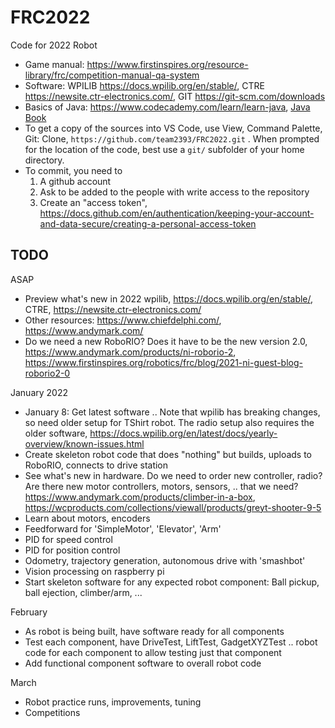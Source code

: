 FRC2022
=======

Code for 2022 Robot

 * Game manual: https://www.firstinspires.org/resource-library/frc/competition-manual-qa-system
 * Software: WPILIB https://docs.wpilib.org/en/stable/, CTRE https://newsite.ctr-electronics.com/, GIT https://git-scm.com/downloads
 * Basics of Java: https://www.codecademy.com/learn/learn-java, [Java Book](https://www.amazon.com/dp/0596009208)
 * To get a copy of the sources into VS Code, use View, Command Palette, Git: Clone, `https://github.com/team2393/FRC2022.git` .
   When prompted for the location of the code, best use a `git/` subfolder of your home directory.
 * To commit, you need to
    1) A github account
    2) Ask to be added to the people with write access to the repository
    3) Create an "access token", https://docs.github.com/en/authentication/keeping-your-account-and-data-secure/creating-a-personal-access-token


TODO
----

ASAP

 * Preview what's new in 2022 wpilib, https://docs.wpilib.org/en/stable/, CTRE, https://newsite.ctr-electronics.com/
 * Other resources: https://www.chiefdelphi.com/, https://www.andymark.com/
 * Do we need a new RoboRIO? Does it have to be the new version 2.0, https://www.andymark.com/products/ni-roborio-2, https://www.firstinspires.org/robotics/frc/blog/2021-ni-guest-blog-roborio2-0

January 2022

* January 8: Get latest software .. Note that wpilib has breaking changes, so need older setup for TShirt robot. The radio setup also requires the older software, https://docs.wpilib.org/en/latest/docs/yearly-overview/known-issues.html
* Create skeleton robot code that does "nothing" but builds, uploads to RoboRIO, connects to drive station
* See what's new in hardware. Do we need to order new controller, radio? Are there new motor controllers, motors, sensors, .. that we need? https://www.andymark.com/products/climber-in-a-box, https://wcproducts.com/collections/viewall/products/greyt-shooter-9-5
* Learn about motors, encoders
* Feedforward for 'SimpleMotor', 'Elevator', 'Arm'
* PID for speed control
* PID for position control
* Odometry, trajectory generation, autonomous drive with 'smashbot'
* Vision processing on raspberry pi
* Start skeleton software for any expected robot component: Ball pickup, ball ejection, climber/arm, ...

February

 * As robot is being built, have software ready for all components
 * Test each component, have DriveTest, LiftTest, GadgetXYZTest .. robot code for each component to allow testing just that component
 * Add functional component software to overall robot code

March

 * Robot practice runs, improvements, tuning
 * Competitions
